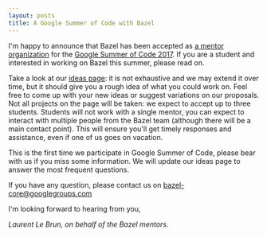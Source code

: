 ```yaml
---
layout: posts
title: A Google Summer of Code with Bazel
---
```


I'm happy to announce that Bazel has been accepted as
[a mentor organization](https://summerofcode.withgoogle.com/organizations/6293241017139200/)
for the
[Google Summer of Code 2017](https://developers.google.com/open-source/gsoc/).
If you are a student and interested in working on Bazel this summer, please read
on.

Take a look at our
[ideas page](https://github.com/bazelbuild/bazel/wiki/Project-Ideas): it is
not exhaustive and we may extend it over time, but it should give you a rough
idea of what you could work on. Feel free to come up with your new ideas or
suggest variations on our proposals. Not all projects on the page will be taken:
we expect to accept up to three students. Students will not work with a single
mentor, you can expect to interact with multiple people from the Bazel team
(although there will be a main contact point). This will ensure you'll get
timely responses and assistance, even if one of us goes on vacation.

This is the first time we participate in Google Summer of Code, please bear with
us if you miss some information. We will update our ideas page to answer the
most frequent questions.

If you have any question, please contact us on bazel-core@googlegroups.com

I'm looking forward to hearing from you,

_Laurent Le Brun, on behalf of the Bazel mentors._
